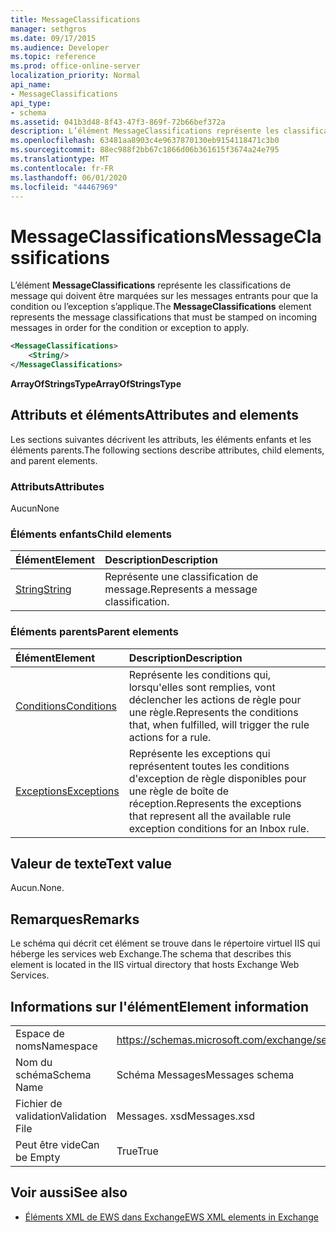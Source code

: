 ```yaml
---
title: MessageClassifications
manager: sethgros
ms.date: 09/17/2015
ms.audience: Developer
ms.topic: reference
ms.prod: office-online-server
localization_priority: Normal
api_name:
- MessageClassifications
api_type:
- schema
ms.assetid: 041b3d48-8f43-47f3-869f-72b66bef372a
description: L’élément MessageClassifications représente les classifications de message qui doivent être marquées sur les messages entrants pour que la condition ou l’exception s’applique.
ms.openlocfilehash: 63481aa8903c4e9637870130eb9154118471c3b0
ms.sourcegitcommit: 88ec988f2bb67c1866d06b361615f3674a24e795
ms.translationtype: MT
ms.contentlocale: fr-FR
ms.lasthandoff: 06/01/2020
ms.locfileid: "44467969"
---
```

# <a name="messageclassifications"></a><span data-ttu-id="34924-103">MessageClassifications</span><span class="sxs-lookup"><span data-stu-id="34924-103">MessageClassifications</span></span>

<span data-ttu-id="34924-104">L’élément **MessageClassifications** représente les classifications de message qui doivent être marquées sur les messages entrants pour que la condition ou l’exception s’applique.</span><span class="sxs-lookup"><span data-stu-id="34924-104">The **MessageClassifications** element represents the message classifications that must be stamped on incoming messages in order for the condition or exception to apply.</span></span> 
  
```XML
<MessageClassifications>
    <String/>
</MessageClassifications>
```

 <span data-ttu-id="34924-105">**ArrayOfStringsType**</span><span class="sxs-lookup"><span data-stu-id="34924-105">**ArrayOfStringsType**</span></span>
## <a name="attributes-and-elements"></a><span data-ttu-id="34924-106">Attributs et éléments</span><span class="sxs-lookup"><span data-stu-id="34924-106">Attributes and elements</span></span>

<span data-ttu-id="34924-107">Les sections suivantes décrivent les attributs, les éléments enfants et les éléments parents.</span><span class="sxs-lookup"><span data-stu-id="34924-107">The following sections describe attributes, child elements, and parent elements.</span></span>
  
### <a name="attributes"></a><span data-ttu-id="34924-108">Attributs</span><span class="sxs-lookup"><span data-stu-id="34924-108">Attributes</span></span>

<span data-ttu-id="34924-109">Aucun</span><span class="sxs-lookup"><span data-stu-id="34924-109">None</span></span>
  
### <a name="child-elements"></a><span data-ttu-id="34924-110">Éléments enfants</span><span class="sxs-lookup"><span data-stu-id="34924-110">Child elements</span></span>

|<span data-ttu-id="34924-111">**Élément**</span><span class="sxs-lookup"><span data-stu-id="34924-111">**Element**</span></span>|<span data-ttu-id="34924-112">**Description**</span><span class="sxs-lookup"><span data-stu-id="34924-112">**Description**</span></span>|
|:-----|:-----|
|[<span data-ttu-id="34924-113">String</span><span class="sxs-lookup"><span data-stu-id="34924-113">String</span></span>](string.md) <br/> |<span data-ttu-id="34924-114">Représente une classification de message.</span><span class="sxs-lookup"><span data-stu-id="34924-114">Represents a message classification.</span></span>  <br/> |
   
### <a name="parent-elements"></a><span data-ttu-id="34924-115">Éléments parents</span><span class="sxs-lookup"><span data-stu-id="34924-115">Parent elements</span></span>

|<span data-ttu-id="34924-116">**Élément**</span><span class="sxs-lookup"><span data-stu-id="34924-116">**Element**</span></span>|<span data-ttu-id="34924-117">**Description**</span><span class="sxs-lookup"><span data-stu-id="34924-117">**Description**</span></span>|
|:-----|:-----|
|[<span data-ttu-id="34924-118">Conditions</span><span class="sxs-lookup"><span data-stu-id="34924-118">Conditions</span></span>](conditions.md) <br/> |<span data-ttu-id="34924-119">Représente les conditions qui, lorsqu'elles sont remplies, vont déclencher les actions de règle pour une règle.</span><span class="sxs-lookup"><span data-stu-id="34924-119">Represents the conditions that, when fulfilled, will trigger the rule actions for a rule.</span></span>  <br/> |
|[<span data-ttu-id="34924-120">Exceptions</span><span class="sxs-lookup"><span data-stu-id="34924-120">Exceptions</span></span>](exceptions.md) <br/> |<span data-ttu-id="34924-121">Représente les exceptions qui représentent toutes les conditions d'exception de règle disponibles pour une règle de boîte de réception.</span><span class="sxs-lookup"><span data-stu-id="34924-121">Represents the exceptions that represent all the available rule exception conditions for an Inbox rule.</span></span>  <br/> |
   
## <a name="text-value"></a><span data-ttu-id="34924-122">Valeur de texte</span><span class="sxs-lookup"><span data-stu-id="34924-122">Text value</span></span>

<span data-ttu-id="34924-123">Aucun.</span><span class="sxs-lookup"><span data-stu-id="34924-123">None.</span></span>
  
## <a name="remarks"></a><span data-ttu-id="34924-124">Remarques</span><span class="sxs-lookup"><span data-stu-id="34924-124">Remarks</span></span>

<span data-ttu-id="34924-125">Le schéma qui décrit cet élément se trouve dans le répertoire virtuel IIS qui héberge les services web Exchange.</span><span class="sxs-lookup"><span data-stu-id="34924-125">The schema that describes this element is located in the IIS virtual directory that hosts Exchange Web Services.</span></span>
  
## <a name="element-information"></a><span data-ttu-id="34924-126">Informations sur l'élément</span><span class="sxs-lookup"><span data-stu-id="34924-126">Element information</span></span>

|||
|:-----|:-----|
|<span data-ttu-id="34924-127">Espace de noms</span><span class="sxs-lookup"><span data-stu-id="34924-127">Namespace</span></span>  <br/> |https://schemas.microsoft.com/exchange/services/2006/messages  <br/> |
|<span data-ttu-id="34924-128">Nom du schéma</span><span class="sxs-lookup"><span data-stu-id="34924-128">Schema Name</span></span>  <br/> |<span data-ttu-id="34924-129">Schéma Messages</span><span class="sxs-lookup"><span data-stu-id="34924-129">Messages schema</span></span>  <br/> |
|<span data-ttu-id="34924-130">Fichier de validation</span><span class="sxs-lookup"><span data-stu-id="34924-130">Validation File</span></span>  <br/> |<span data-ttu-id="34924-131">Messages. xsd</span><span class="sxs-lookup"><span data-stu-id="34924-131">Messages.xsd</span></span>  <br/> |
|<span data-ttu-id="34924-132">Peut être vide</span><span class="sxs-lookup"><span data-stu-id="34924-132">Can be Empty</span></span>  <br/> |<span data-ttu-id="34924-133">True</span><span class="sxs-lookup"><span data-stu-id="34924-133">True</span></span>  <br/> |
   
## <a name="see-also"></a><span data-ttu-id="34924-134">Voir aussi</span><span class="sxs-lookup"><span data-stu-id="34924-134">See also</span></span>



- [<span data-ttu-id="34924-135">Éléments XML de EWS dans Exchange</span><span class="sxs-lookup"><span data-stu-id="34924-135">EWS XML elements in Exchange</span></span>](ews-xml-elements-in-exchange.md)

